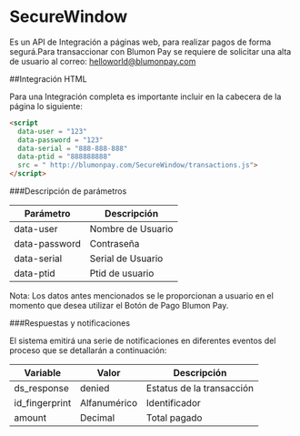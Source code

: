 # SecureWindow

Es un API de Integración a páginas web, para realizar pagos de forma segurá.Para transaccionar con Blumon Pay se requiere de solicitar una alta de usuario al correo: helloworld@blumonpay.com

##Integración HTML

Para una Integración completa es importante incluir en la cabecera de la página lo siguiente:


```html
<script  
  data-user = "123" 
  data-password = "123"
  data-serial = "888-888-888"
  data-ptid = "888888888"
  src = " http://blumonpay.com/SecureWindow/transactions.js">
</script>

```
###Descripción de parámetros

Parámetro | Descripción
---|---
data-user| Nombre de Usuario
data-password | Contraseña
data-serial | Serial de Usuario
data-ptid | Ptid de usuario

Nota: Los datos antes mencionados se le proporcionan a usuario en el momento que desea utilizar el Botón de Pago Blumon Pay.

###Respuestas y notificaciones

El sistema emitirá una serie de notificaciones en diferentes eventos del proceso que se detallarán a continuación:

Variable | Valor | Descripción
---|---|---
ds_response | denied | Estatus de la transacción
id_fingerprint | Alfanumérico | Identificador
amount | Decimal | Total pagado



